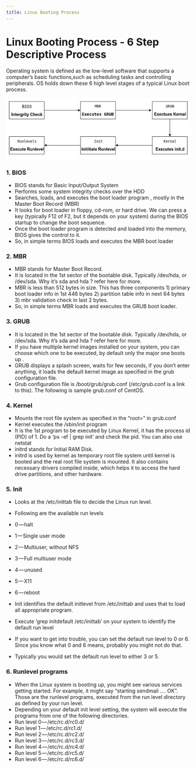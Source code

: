 ```yaml
---
title: Linux Booting Process
---
```

# Linux Booting Process - 6 Step Descriptive Process


Operating system is defined as the low-level software that supports a computer’s basic functions,such as scheduling tasks and controlling peripherals. OS holds down these 6 high level stages of a typical Linux boot process.

![Steps](https://raw.githubusercontent.com/Ayushverma8/tech-interview-handbook/master/LinuxBootingProcess.jpg)


 

### 1. BIOS



- BIOS stands for Basic Input/Output System
- Performs some system integrity checks over the HDD
- Searches, loads, and executes the boot loader program , mostly in the Master Boot Record (MBR)
- It looks for boot loader in floppy, cd-rom, or hard drive. We can press a key (typically F12 of F2, but it depends on your system) during the BIOS startup to change the boot sequence.
- Once the boot loader program is detected and loaded into the memory, BIOS gives the control to it.
- So, in simple terms BIOS loads and executes the MBR boot loader

### 2. MBR



- MBR stands for Master Boot Record.
- It is located in the 1st sector of the bootable disk. Typically /dev/hda, or /dev/sda. Why it’s sda and hda ? refer here for more.
- MBR is less than 512 bytes in size. This has three components 1) primary boot loader info in 1st 446 bytes 2) partition table info in next 64 bytes 3) mbr validation check in last 2 bytes.
- So, in simple terms MBR loads and executes the GRUB boot loader.

### 3. GRUB



- It is located in the 1st sector of the bootable disk. Typically /dev/hda, or /dev/sda. Why it’s sda and hda ? refer here for more.
- If you have multiple kernel images installed on your system, you can choose which one to be executed, by default only the major one boots up .
- GRUB displays a splash screen, waits for few seconds, if you don’t enter anything, it loads the default kernel image as specified in the grub configuration file.
- Grub configuration file is /boot/grub/grub.conf (/etc/grub.conf is a link to this). The following is sample grub.conf of CentOS.

### 4. Kernel

- Mounts the root file system as specified in the “root=” in grub.conf
- Kernel executes the /sbin/init program
- It is the 1st program to be executed by Linux Kernel, it has the process id (PID) of 1. Do a ‘ps -ef | grep init’ and check the pid. You can also use netstat
- initrd stands for Initial RAM Disk.
- initrd is used by kernel as temporary root file system until kernel is booted and the real root file system is mounted. It also contains necessary drivers compiled inside, which helps it to access the hard drive partitions, and other hardware.

### 5. Init

- Looks at the /etc/inittab file to decide the Linux run level.

- Following are the available run levels
- 0 — halt
- 1 — Single user mode
- 2 — Multiuser, without NFS
- 3 — Full multiuser mode
- 4 — unused
- 5 — X11
- 6 — reboot

- Init identifies the default initlevel from /etc/inittab and uses that to load all appropriate program.
- Execute ‘grep initdefault /etc/inittab’ on your system to identify the default run level
- If you want to get into trouble, you can set the default run level to 0 or 6. Since you know what 0 and 6 means, probably    you might not do that.
- Typically you would set the default run level to either 3 or 5.


### 6. Runlevel programs


- When the Linux system is booting up, you might see various services getting started. For example, it might say “starting sendmail …. OK”. Those are the runlevel programs, executed from the run level directory as defined by your run level.
- Depending on your default init level setting, the system will execute the programs from one of the following directories.
- Run level 0 — /etc/rc.d/rc0.d/
- Run level 1 — /etc/rc.d/rc1.d/
- Run level 2 — /etc/rc.d/rc2.d/
- Run level 3 — /etc/rc.d/rc3.d/
- Run level 4 — /etc/rc.d/rc4.d/
- Run level 5 — /etc/rc.d/rc5.d/
- Run level 6 — /etc/rc.d/rc6.d/
